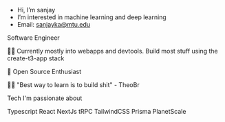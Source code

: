 - Hi, I’m sanjay
- I’m interested in machine learning and deep learning
- Email: sanjayka@mtu.edu

<!---
sanjaykatta1/sanjaykatta1 is a ✨ special ✨ repository because its `README.md` (this file) appears on your GitHub profile.
You can click the Preview link to take a look at your changes.
--->
Software Engineer

👨‍💻 Currently mostly into webapps and devtools. Build most stuff using the create-t3-app stack

🤝 Open Source Enthusiast

🧑‍🏫 "Best way to learn is to build shit" - TheoBr


Tech I'm passionate about

Typescript  React  NextJs  tRPC  TailwindCSS  Prisma  PlanetScale
